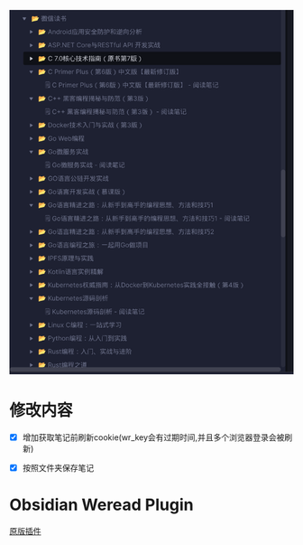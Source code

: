 ![](./image.png)

# 修改内容

- [x] 增加获取笔记前刷新cookie(wr_key会有过期时间,并且多个浏览器登录会被刷新)
- [x] 按照文件夹保存笔记


# Obsidian Weread Plugin

[原版插件](https://github.com/zhaohongxuan/obsidian-weread-plugin)
